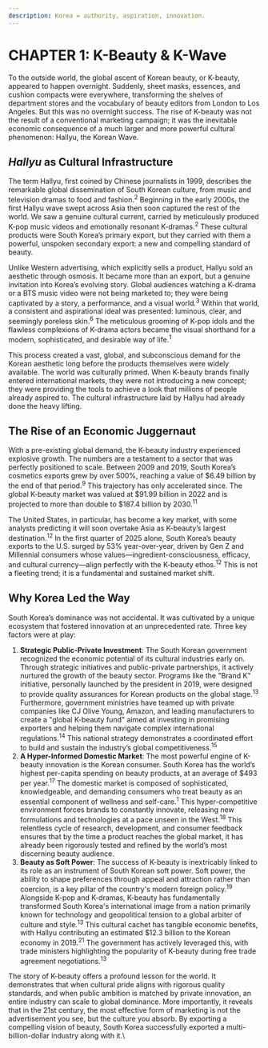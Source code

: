 ```yaml
---
description: Korea = authority, aspiration, innovation.
---
```


# CHAPTER 1: K-Beauty & K-Wave

To the outside world, the global ascent of Korean beauty, or K-beauty, appeared to happen overnight. Suddenly, sheet masks, essences, and cushion compacts were everywhere, transforming the shelves of department stores and the vocabulary of beauty editors from London to Los Angeles. But this was no overnight success. The rise of K-beauty was not the result of a conventional marketing campaign; it was the inevitable economic consequence of a much larger and more powerful cultural phenomenon: Hallyu, the Korean Wave.

## _**Hallyu**_**&#x20;as Cultural Infrastructure**

The term Hallyu, first coined by Chinese journalists in 1999, describes the remarkable global dissemination of South Korean culture, from music and television dramas to food and fashion.<sup>2</sup> Beginning in the early 2000s, the first Hallyu wave swept across Asia then soon captured the rest of the world. We saw a genuine cultural current, carried by meticulously produced K-pop music videos and emotionally resonant K-dramas.<sup>2</sup> These cultural products were South Korea’s primary export, but they carried with them a powerful, unspoken secondary export: a new and compelling standard of beauty.

Unlike Western advertising, which explicitly sells a product, Hallyu sold an aesthetic through osmosis. It became more than an export, but a genuine invitation into Korea’s evolving story. Global audiences watching a K-drama or a BTS music video were not being marketed to; they were being captivated by a story, a performance, and a visual world.<sup>3</sup> Within that world, a consistent and aspirational ideal was presented: luminous, clear, and seemingly poreless skin.<sup>6</sup> The meticulous grooming of K-pop idols and the flawless complexions of K-drama actors became the visual shorthand for a modern, sophisticated, and desirable way of life.<sup>1</sup>

This process created a vast, global, and subconscious demand for the Korean aesthetic long before the products themselves were widely available. The world was culturally primed. When K-beauty brands finally entered international markets, they were not introducing a new concept; they were providing the tools to achieve a look that millions of people already aspired to. The cultural infrastructure laid by Hallyu had already done the heavy lifting.

## **The Rise of an Economic Juggernaut**

With a pre-existing global demand, the K-beauty industry experienced explosive growth. The numbers are a testament to a sector that was perfectly positioned to scale. Between 2009 and 2019, South Korea’s cosmetics exports grew by over 500%, reaching a value of $6.49 billion by the end of that period.<sup>9</sup> This trajectory has only accelerated since. The global K-beauty market was valued at $91.99 billion in 2022 and is projected to more than double to $187.4 billion by 2030.<sup>11</sup>

The United States, in particular, has become a key market, with some analysts predicting it will soon overtake Asia as K-beauty’s largest destination.<sup>12</sup> In the first quarter of 2025 alone, South Korea’s beauty exports to the U.S. surged by 53% year-over-year, driven by Gen Z and Millennial consumers whose values—ingredient-consciousness, efficacy, and cultural currency—align perfectly with the K-beauty ethos.<sup>12</sup> This is not a fleeting trend; it is a fundamental and sustained market shift.

## **Why Korea Led the Way**

South Korea’s dominance was not accidental. It was cultivated by a unique ecosystem that fostered innovation at an unprecedented rate. Three key factors were at play:

1. **Strategic Public-Private Investment**: The South Korean government recognized the economic potential of its cultural industries early on. Through strategic initiatives and public-private partnerships, it actively nurtured the growth of the beauty sector. Programs like the "Brand K" initiative, personally launched by the president in 2019, were designed to provide quality assurances for Korean products on the global stage.<sup>13</sup> Furthermore, government ministries have teamed up with private companies like CJ Olive Young, Amazon, and leading manufacturers to create a "global K-beauty fund" aimed at investing in promising exporters and helping them navigate complex international regulations.<sup>14</sup> This national strategy demonstrates a coordinated effort to build and sustain the industry’s global competitiveness.<sup>15</sup>
2. **A Hyper-Informed Domestic Market**: The most powerful engine of K-beauty innovation is the Korean consumer. South Korea has the world’s highest per-capita spending on beauty products, at an average of $493 per year.<sup>17</sup> The domestic market is composed of sophisticated, knowledgeable, and demanding consumers who treat beauty as an essential component of wellness and self-care.<sup>1</sup> This hyper-competitive environment forces brands to constantly innovate, releasing new formulations and technologies at a pace unseen in the West.<sup>18</sup> This relentless cycle of research, development, and consumer feedback ensures that by the time a product reaches the global market, it has already been rigorously tested and refined by the world’s most discerning beauty audience.
3. **Beauty as Soft Power**: The success of K-beauty is inextricably linked to its role as an instrument of South Korean soft power. Soft power, the ability to shape preferences through appeal and attraction rather than coercion, is a key pillar of the country's modern foreign policy.<sup>19</sup> Alongside K-pop and K-dramas, K-beauty has fundamentally transformed South Korea's international image from a nation primarily known for technology and geopolitical tension to a global arbiter of culture and style.<sup>13</sup> This cultural cachet has tangible economic benefits, with Hallyu contributing an estimated $12.3 billion to the Korean economy in 2019.<sup>21</sup> The government has actively leveraged this, with trade ministers highlighting the popularity of K-beauty during free trade agreement negotiations.<sup>13</sup>

The story of K-beauty offers a profound lesson for the world. It demonstrates that when cultural pride aligns with rigorous quality standards, and when public ambition is matched by private innovation, an entire industry can scale to global dominance. More importantly, it reveals that in the 21st century, the most effective form of marketing is not the advertisement you see, but the culture you absorb. By exporting a compelling vision of beauty, South Korea successfully exported a multi-billion-dollar industry along with it.\
